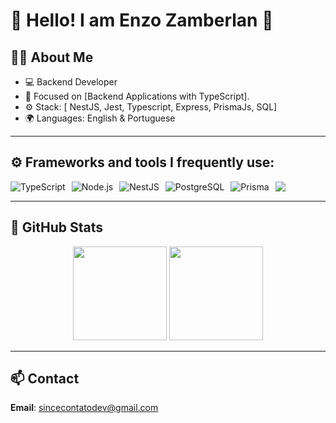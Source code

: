 # 🌟 Hello! I am Enzo Zamberlan 🌟

## 👨‍💻 About Me  
- 💻 Backend Developer
- 🎯 Focused on [Backend Applications with TypeScript].  
- ⚙️ Stack: [ NestJS, Jest, Typescript, Express, PrismaJs, SQL]
- 🌍 Languages: English & Portuguese  

---

## ⚙️ Frameworks and tools I frequently use:

<div style="display: flex; gap: 10px; align-items: center; flex-wrap: nowrap;">
  <img src="https://img.shields.io/badge/TypeScript-007ACC?style=for-the-badge&logo=typescript&logoColor=white" alt="TypeScript">
  <img src="https://img.shields.io/badge/Node.js-339933?style=for-the-badge&logo=node.js&logoColor=white" alt="Node.js">
  <img src="https://img.shields.io/badge/NestJS-E0234E?style=for-the-badge&logo=nestjs&logoColor=white" alt="NestJS">
  <img src="https://img.shields.io/badge/PostgreSQL-316192?style=for-the-badge&logo=postgresql&logoColor=white" alt="PostgreSQL">
  <img src="https://img.shields.io/badge/Prisma-2D3748?style=for-the-badge&logo=prisma&logoColor=white" alt="Prisma">
  <img src="https://img.shields.io/badge/Jest-C21325?style=for-the-badge&logo=jest&logoColor=white">
</div>


---

## 🚀 GitHub Stats  
<div align="center">
  <img height="150em" src="https://github-readme-stats.vercel.app/api?username=sincezola&show_icons=true&theme=radical"/>
  <img height="150em" src="https://github-readme-stats.vercel.app/api/top-langs/?username=sincezola&layout=compact&theme=radical"/>
</div>

---

## 📫 Contact  
**Email**: [sincecontatodev@gmail.com](mailto:sincecontatodev@gmail.com)
